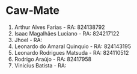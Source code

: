 # Caw-Mate

1. Arthur Alves Farias - RA: 824138792
2. Isaac Magalhães Luciano - RA: 824217122
3. Jhoel - RA: 
4. Leonardo do Amaral Quinquio - RA: 824143195
5. Leonardo Rodrigues Matsuda - RA: 824110512
6. Rodrigo Araújo - RA: 82417958
7. Vinicius Batista - RA: 
